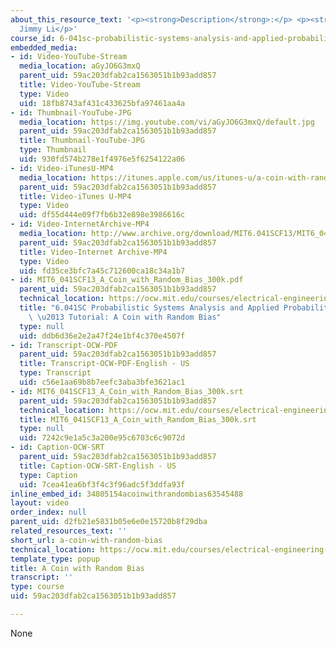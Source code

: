 ```yaml
---
about_this_resource_text: '<p><strong>Description</strong>:</p> <p><strong>Instructor</strong>:
  Jimmy Li</p>'
course_id: 6-041sc-probabilistic-systems-analysis-and-applied-probability-fall-2013
embedded_media:
- id: Video-YouTube-Stream
  media_location: aGyJO6G3mxQ
  parent_uid: 59ac203dfab2ca1563051b1b93add857
  title: Video-YouTube-Stream
  type: Video
  uid: 18fb8743af431c433625bfa97461aa4a
- id: Thumbnail-YouTube-JPG
  media_location: https://img.youtube.com/vi/aGyJO6G3mxQ/default.jpg
  parent_uid: 59ac203dfab2ca1563051b1b93add857
  title: Thumbnail-YouTube-JPG
  type: Thumbnail
  uid: 930fd574b278e1f4976e5f6254122a06
- id: Video-iTunesU-MP4
  media_location: https://itunes.apple.com/us/itunes-u/a-coin-with-random-bias/id814580809?i=249378049
  parent_uid: 59ac203dfab2ca1563051b1b93add857
  title: Video-iTunes U-MP4
  type: Video
  uid: df55d444e09f7fb6b32e898e3986616c
- id: Video-InternetArchive-MP4
  media_location: http://www.archive.org/download/MIT6.041SCF13/MIT6_041SCF13_A_Coin_with_Random_Bias_300k.mp4
  parent_uid: 59ac203dfab2ca1563051b1b93add857
  title: Video-Internet Archive-MP4
  type: Video
  uid: fd35ce3bfc7a45c712600ca18c34a1b7
- id: MIT6_041SCF13_A_Coin_with_Random_Bias_300k.pdf
  parent_uid: 59ac203dfab2ca1563051b1b93add857
  technical_location: https://ocw.mit.edu/courses/electrical-engineering-and-computer-science/6-041sc-probabilistic-systems-analysis-and-applied-probability-fall-2013/unit-ii/lecture-12/a-coin-with-random-bias/MIT6_041SCF13_A_Coin_with_Random_Bias_300k.pdf
  title: "6.041SC Probabilistic Systems Analysis and Applied Probability, Fall 2013Transcript\
    \ \u2013 Tutorial: A Coin with Random Bias"
  type: null
  uid: ddb6d36e2e2a47f24e1bf4c370e4507f
- id: Transcript-OCW-PDF
  parent_uid: 59ac203dfab2ca1563051b1b93add857
  title: Transcript-OCW-PDF-English - US
  type: Transcript
  uid: c56e1aa69b8b7eefc3aba3bfe3621ac1
- id: MIT6_041SCF13_A_Coin_with_Random_Bias_300k.srt
  parent_uid: 59ac203dfab2ca1563051b1b93add857
  technical_location: https://ocw.mit.edu/courses/electrical-engineering-and-computer-science/6-041sc-probabilistic-systems-analysis-and-applied-probability-fall-2013/unit-ii/lecture-12/a-coin-with-random-bias/MIT6_041SCF13_A_Coin_with_Random_Bias_300k.srt
  title: MIT6_041SCF13_A_Coin_with_Random_Bias_300k.srt
  type: null
  uid: 7242c9e1a5c3a200e95c6703c6c9072d
- id: Caption-OCW-SRT
  parent_uid: 59ac203dfab2ca1563051b1b93add857
  title: Caption-OCW-SRT-English - US
  type: Caption
  uid: 7cea41ea6bf3f4c3f96adc5f3ddfa93f
inline_embed_id: 34805154acoinwithrandombias63545488
layout: video
order_index: null
parent_uid: d2fb21e5831b05e6e0e15720b8f29dba
related_resources_text: ''
short_url: a-coin-with-random-bias
technical_location: https://ocw.mit.edu/courses/electrical-engineering-and-computer-science/6-041sc-probabilistic-systems-analysis-and-applied-probability-fall-2013/unit-ii/lecture-12/a-coin-with-random-bias
template_type: popup
title: A Coin with Random Bias
transcript: ''
type: course
uid: 59ac203dfab2ca1563051b1b93add857

---
```

None